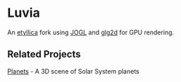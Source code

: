 Luvia
=====

An [etyllica](https://github.com/yuripourre/etyllica) fork using [JOGL](http://jogamp.org/jogl/www/) and [glg2d](https://github.com/brandonborkholder/glg2d) for GPU rendering.


## Related Projects
[Planets](https://github.com/yuripourre/planets) - A 3D scene of Solar System planets
